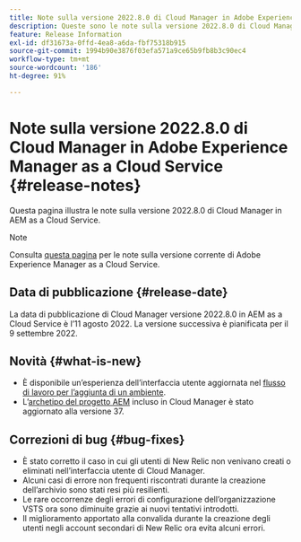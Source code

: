 ```yaml
---
title: Note sulla versione 2022.8.0 di Cloud Manager in Adobe Experience Manager as a Cloud Service
description: Queste sono le note sulla versione 2022.8.0 di Cloud Manager in AEM as a Cloud Service.
feature: Release Information
exl-id: df31673a-0ffd-4ea8-a6da-fbf75318b915
source-git-commit: 1994b90e3876f03efa571a9ce65b9fb8b3c90ec4
workflow-type: tm+mt
source-wordcount: '186'
ht-degree: 91%

---
```


# Note sulla versione 2022.8.0 di Cloud Manager in Adobe Experience Manager as a Cloud Service {#release-notes}

Questa pagina illustra le note sulla versione 2022.8.0 di Cloud Manager in AEM as a Cloud Service.

>[!NOTE]
>
>Consulta [questa pagina](/help/release-notes/release-notes-cloud/release-notes-current.md) per le note sulla versione corrente di Adobe Experience Manager as a Cloud Service.

## Data di pubblicazione {#release-date}

La data di pubblicazione di Cloud Manager versione 2022.8.0 in AEM as a Cloud Service è l’11 agosto 2022. La versione successiva è pianificata per il 9 settembre 2022.

## Novità {#what-is-new}

* È disponibile un’esperienza dell’interfaccia utente aggiornata nel [flusso di lavoro per l’aggiunta di un ambiente](/help/implementing/cloud-manager/manage-environments.md).
* L’[archetipo del progetto AEM](https://experienceleague.adobe.com/docs/experience-manager-core-components/using/developing/archetype/overview.html?lang=it) incluso in Cloud Manager è stato aggiornato alla versione 37.

## Correzioni di bug {#bug-fixes}

* È stato corretto il caso in cui gli utenti di New Relic non venivano creati o eliminati nell’interfaccia utente di Cloud Manager.
* Alcuni casi di errore non frequenti riscontrati durante la creazione dell’archivio sono stati resi più resilienti.
* Le rare occorrenze degli errori di configurazione dell’organizzazione VSTS ora sono diminuite grazie ai nuovi tentativi introdotti.
* Il miglioramento apportato alla convalida durante la creazione degli utenti negli account secondari di New Relic ora evita alcuni errori.
